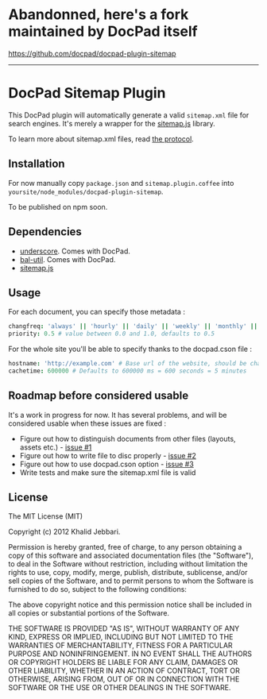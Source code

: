# Abandonned, here's a fork maintained by DocPad itself

https://github.com/docpad/docpad-plugin-sitemap

---

# DocPad Sitemap Plugin

This DocPad plugin will automatically generate a valid `sitemap.xml` file for search engines. It's merely a wrapper for the [sitemap.js](https://github.com/ekalinin/sitemap.js) library.

To learn more about sitemap.xml files, read [the protocol](http://www.sitemaps.org/).

## Installation

For now manually copy `package.json` and `sitemap.plugin.coffee` into `yoursite/node_modules/docpad-plugin-sitemap`.

To be published on npm soon.

## Dependencies

- [underscore](http://documentcloud.github.com/underscore/). Comes with DocPad.
- [bal-util](https://github.com/balupton/bal-util/). Comes with DocPad.
- [sitemap.js](https://github.com/ekalinin/sitemap.js)

## Usage

For each document, you can specify those metadata :

``` coffee
changfreq: 'always' || 'hourly' || 'daily' || 'weekly' || 'monthly' || 'yearly' || 'never' # Change frequency, defaults to 'weekly'
priority: 0.5 # value between 0.0 and 1.0, defaults to 0.5
```

For the whole site you'll be able to specify thanks to the docpad.cson file :

``` coffee
hostname: 'http://example.com' # Base url of the website, should be changed
cachetime: 600000 # Defaults to 600000 ms = 600 seconds = 5 minutes
```

## Roadmap before considered usable

It's a work in progress for now. It has several problems, and will be considered usable when these issues are fixed :

- Figure out how to distinguish documents from other files (layouts, assets etc.) - [issue #1](https://github.com/DjebbZ/docpad-plugin-sitemap/issues/1)
- Figure out how to write file to disc properly - [issue #2](https://github.com/DjebbZ/docpad-plugin-sitemap/issues/2)
- Figure out how to use docpad.cson option - [issue #3](https://github.com/DjebbZ/docpad-plugin-sitemap/issues/3)
- Write tests and make sure the sitemap.xml file is valid


## License

The MIT License (MIT)

Copyright (c) 2012 Khalid Jebbari.

Permission is hereby granted, free of charge, to any person obtaining a copy of this software and associated documentation files (the "Software"), to deal in the Software without restriction, including without limitation the rights to use, copy, modify, merge, publish, distribute, sublicense, and/or sell copies of the Software, and to permit persons to whom the Software is furnished to do so, subject to the following conditions:

The above copyright notice and this permission notice shall be included in all copies or substantial portions of the Software.

THE SOFTWARE IS PROVIDED "AS IS", WITHOUT WARRANTY OF ANY KIND, EXPRESS OR IMPLIED, INCLUDING BUT NOT LIMITED TO THE WARRANTIES OF MERCHANTABILITY, FITNESS FOR A PARTICULAR PURPOSE AND NONINFRINGEMENT. IN NO EVENT SHALL THE AUTHORS OR COPYRIGHT HOLDERS BE LIABLE FOR ANY CLAIM, DAMAGES OR OTHER LIABILITY, WHETHER IN AN ACTION OF CONTRACT, TORT OR OTHERWISE, ARISING FROM, OUT OF OR IN CONNECTION WITH THE SOFTWARE OR THE USE OR OTHER DEALINGS IN THE SOFTWARE.
